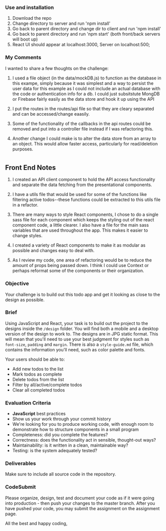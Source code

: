 ### Use and installation

1. Download the repo
2. Change directory to server and run 'npm install'
3. Go back to parent directory and change dir to client and run 'npm install'
4. Go back to parent directory and run 'npm start' (both front/back servers will boot up)
5. React UI should appear at localhost:3000, Server on localhost:500;

### My Comments

I wanted to share a few thoughts on the challenge:

1. I used a file object (in the data/mockDB.js) to function as the database in this exampe, simply because it was simplest and a way to persist the user data for this example as I could not include an actual database with the code or authentication info for a db. I could just subsitstute MongDB or Firebase fairly easily as the data store and hook it up using the API

2. I put the routes in the routes/api file so that they are cleary separated and can be accessed/change eaasily.

3. Some of the functionality of the callbacks in the api routes could be removed and put into a controller file instead if I was refactoring this.

4. Another change I could make is to alter the data store from an array to an object. This would allow faster access, particularly for read/deletion purposes.

#

## Front End Notes

1. I created an API client component to hold the API access functionality and separate the data fetching from the presentational components.

2. I have a utils file that would be used for some of the functions like filtering active todos--these functions could be extracted to this utils file in a refactor.

3. There are many ways to style React components, I chose to do a single sass file for each component which keeps the styling out of the react component code, a little clearer. I also have a file for the main sass variables that are used throughout the app. This makes it easier to change styles.

4. I created a variety of React components to make it as modular as possible and changes easy to deal with.

5. As I review my code, one area of refactoring would be to reduce the amount of props being passed down. I think I could use Context or perhaps reformat some of the components or their organization.

### Objective

Your challenge is to build out this todo app and get it looking as close to the design as possible.

### Brief

Using JavaScript and React, your task is to build out the project to the designs inside the `/design` folder. You will find both a mobile and a desktop version of the design to work to. The designs are in JPG static format. This will mean that you'll need to use your best judgment for styles such as `font-size`, `padding` and `margin`. There is also a `style-guide.md` file, which contains the information you'll need, such as color palette and fonts.

Your users should be able to:

- Add new todos to the list
- Mark todos as complete
- Delete todos from the list
- Filter by all/active/complete todos
- Clear all completed todos

### Evaluation Criteria

- **JavaScript** best practices
- Show us your work through your commit history
- We're looking for you to produce working code, with enough room to demonstrate how to structure components in a small program
- Completeness: did you complete the features?
- Correctness: does the functionality act in sensible, thought-out ways?
- Maintainability: is it written in a clean, maintainable way?
- Testing: is the system adequately tested?

### Deliverables

Make sure to include all source code in the repository.

### CodeSubmit

Please organize, design, test and document your code as if it were going into production - then push your changes to the master branch. After you have pushed your code, you may submit the assignment on the assignment page.

All the best and happy coding,
